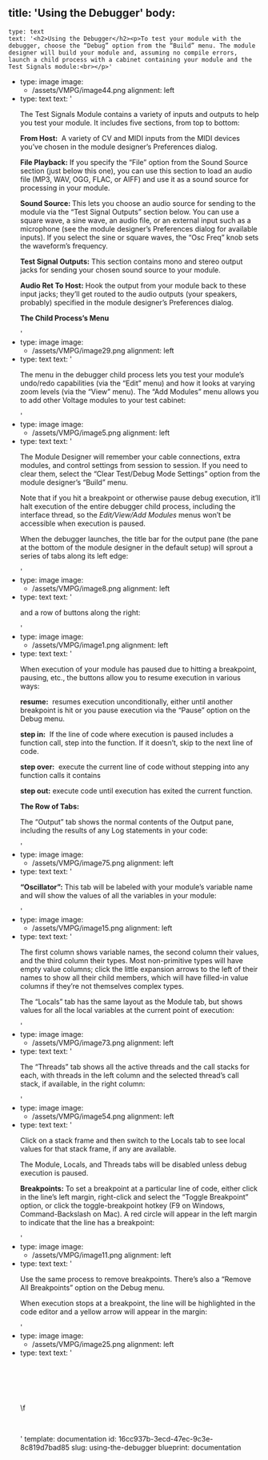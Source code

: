title: 'Using the Debugger'
body:
  -
    type: text
    text: '<h2>Using the Debugger</h2><p>To test your module with the debugger, choose the “Debug” option from the “Build” menu. The module designer will build your module and, assuming no compile errors, launch a child process with a cabinet containing your module and the Test Signals module:<br></p>'
  -
    type: image
    image:
      - /assets/VMPG/image44.png
    alignment: left
  -
    type: text
    text: '<p>The Test Signals Module contains a variety of inputs and outputs to help you test your module. It includes five sections, from top to bottom:</p><p><strong>From Host:</strong> &nbsp;A variety of CV and MIDI inputs from the MIDI devices you’ve chosen in the module designer’s Preferences dialog.</p><p><strong>File Playback:</strong> If you specify the “File” option from the Sound Source section (just below this one), you can use this section to load an audio file (MP3, WAV, OGG, FLAC, or AIFF) and use it as a sound source for processing in your module.</p><p><strong>Sound Source: </strong>This lets you choose an audio source for sending to the module via the “Test Signal Outputs” section below. You can use a square wave, a sine wave, an audio file, or an external input such as a microphone (see the module designer’s Preferences dialog for available inputs). If you select the sine or square waves, the “Osc Freq” knob sets the waveform’s frequency.</p><p><strong>Test Signal Outputs:</strong> This section contains mono and stereo output jacks for sending your chosen sound source to your module.</p><p><strong>Audio Ret To Host:</strong> Hook the output from your module back to these input jacks; they’ll get routed to the audio outputs (your speakers, probably) specified in the module designer’s Preferences dialog.</p><p><strong>The Child Process’s Menu</strong></p>'
  -
    type: image
    image:
      - /assets/VMPG/image29.png
    alignment: left
  -
    type: text
    text: '<p>The menu in the debugger child process lets you test your module’s undo/redo capabilities (via the “Edit” menu) and how it looks at varying zoom levels (via the “View” menu). The “Add Modules” menu allows you to add other Voltage modules to your test cabinet:<br></p>'
  -
    type: image
    image:
      - /assets/VMPG/image5.png
    alignment: left
  -
    type: text
    text: '<p>The Module Designer will remember your cable connections, extra modules, and control settings from session to session. If you need to clear them, select the “Clear Test/Debug Mode Settings” option from the module designer’s “Build” menu.</p><p>Note that if you hit a breakpoint or otherwise pause debug execution, it’ll halt execution of the entire debugger child process, including the interface thread, so the <em>Edit/View/Add Modules</em> menus won’t be accessible when execution is paused.</p><p>When the debugger launches, the title bar for the output pane (the pane at the bottom of the module designer in the default setup) will sprout a series of tabs along its left edge:</p>'
  -
    type: image
    image:
      - /assets/VMPG/image8.png
    alignment: left
  -
    type: text
    text: '<p>and a row of buttons along the right:<br></p>'
  -
    type: image
    image:
      - /assets/VMPG/image1.png
    alignment: left
  -
    type: text
    text: '<p>When execution of your module has paused due to hitting a breakpoint, pausing, etc., the buttons allow you to resume execution in various ways:<br></p><p><strong>resume:</strong> &nbsp;resumes execution unconditionally, either until another breakpoint is hit or you pause execution via the “Pause” option on the Debug menu.<br></p><p><strong>step in:</strong> &nbsp;If the line of code where execution is paused includes a function call, step into the function. If it doesn’t, skip to the next line of code.<br></p><p><strong>step over:</strong> &nbsp;execute the current line of code without stepping into any function calls it contains<br></p><p><strong>step out:</strong> execute code until execution has exited the current function.<br></p><p><strong>The Row of Tabs:</strong></p><p>The “Output” tab shows the normal contents of the Output pane, including the results of any Log statements in your code:</p>'
  -
    type: image
    image:
      - /assets/VMPG/image75.png
    alignment: left
  -
    type: text
    text: '<p><strong>“Oscillator”:</strong> This tab will be labeled with your module’s variable name and will show the values of all the variables in your module:<br></p>'
  -
    type: image
    image:
      - /assets/VMPG/image15.png
    alignment: left
  -
    type: text
    text: '<p>The first column shows variable names, the second column their values, and the third column their types. Most non-primitive types will have empty value columns; click the little expansion arrows to the left of their names to show all their child members, which will have filled-in value columns if they’re not themselves complex types.<br></p><p>The “Locals” tab has the same layout as the Module tab, but shows values for all the local variables at the current point of execution:<br></p>'
  -
    type: image
    image:
      - /assets/VMPG/image73.png
    alignment: left
  -
    type: text
    text: '<p>The “Threads” tab shows all the active threads and the call stacks for each, with threads in the left column and the selected thread’s call stack, if available, in the right column:<br></p>'
  -
    type: image
    image:
      - /assets/VMPG/image54.png
    alignment: left
  -
    type: text
    text: '<p>Click on a stack frame and then switch to the Locals tab to see local values for that stack frame, if any are available.<br></p><p>The Module, Locals, and Threads tabs will be disabled unless debug execution is paused.<br></p><p><strong>Breakpoints:</strong> To set a breakpoint at a particular line of code, either click in the line’s left margin, right-click and select the “Toggle Breakpoint” option, or click the toggle-breakpoint hotkey (F9 on Windows, Command-Backslash on Mac). A red circle will appear in the left margin to indicate that the line has a breakpoint:<br></p>'
  -
    type: image
    image:
      - /assets/VMPG/image11.png
    alignment: left
  -
    type: text
    text: '<p>Use the same process to remove breakpoints. There’s also a “Remove All Breakpoints” option on the Debug menu.<br></p><p>When execution stops at a breakpoint, the line will be highlighted in the code editor and a yellow arrow will appear in the margin:<br></p>'
  -
    type: image
    image:
      - /assets/VMPG/image25.png
    alignment: left
  -
    type: text
    text: '<p><br></p><p><br><br></p><p>\f<br></p><p><br></p>'
template: documentation
id: 16cc937b-3ecd-47ec-9c3e-8c819d7bad85
slug: using-the-debugger
blueprint: documentation
